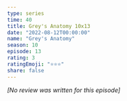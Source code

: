 ```yaml
---
type: series
time: 40
title: Grey's Anatomy 10x13
date: "2022-08-12T00:00:00"
name: "Grey's Anatomy"
season: 10
episode: 13
rating: 3
ratingEmoji: "⭐️⭐️⭐️"
share: false
---
```


_[No review was written for this episode]_
